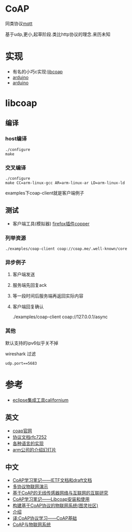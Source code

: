 # CoAP

同类协议[mqtt](/dev/mqtt)

基于udp,更小,起草阶段.类比http协议的理念.来历未知

# 实现

* 有名的小巧c实现:[libcoap](http://sourceforge.net/projects/libcoap/)
* [arduino](https://github.com/dgiannakop/Arduino-CoAP)
* [arduino](https://github.com/1248/microcoap)

# libcoap

## 编译

### host编译

    ./configure
    make

### 交叉编译

    ./configure
    make CC=arm-linux-gcc AR=arm-linux-ar LD=arm-linux-ld

examples下coap-client就是客户端例子

## 测试

* 客户端工具(模拟器) [firefox插件copper](https://addons.mozilla.org/en-US/firefox/addon/copper-270430/)

### 列举资源

    ./examples/coap-client coap://coap.me/.well-known/core

### 异步例子

1. 客户端发送
2. 服务端先回复ack
3. 等一段时间后服务端再返回实际内容
4. 客户端回复确认

    ./examples/coap-client  coap://127.0.0.1/async

### 其他

默认支持的ipv6似乎关不掉

wireshark 过滤

    udp.port==5683

# 参考

* [eclipse集成工具californium](https://www.eclipse.org/californium/)
## 英文

* [coap官网](http://coap.technology/)
* [协议文档rfc7252](http://tools.ietf.org/html/rfc7252)
* [各种语言的实现](https://en.wikipedia.org/wiki/Constrained_Application_Protocol)
* [arm公司的介绍幻灯片](http://www.slideshare.net/zdshelby/coap-tutorial)

## 中文

* [CoAP学习笔记——IETF文档和draft文档](http://blog.csdn.net/xukai871105/article/details/45097841)
* [多协议物联网演示](https://github.com/iot-works/diaonan)
* [基于CoAP的无线传感器网络与互联网的互联研究](http://www.itcast.cn/news/20140606/14323875164.shtml)
* [CoAP学习笔记——Libcoap安装和使用](http://blog.csdn.net/xukai871105/article/details/44980041)
* [构建基于CoAP协议的物联网系统(图灵社区)](http://www.ituring.com.cn/tupubarticle/3795)
* [介绍](http://blog.csdn.net/tulun/article/details/8869241)
* [译:CoAP协议学习——CoAP基础](http://blog.csdn.net/xukai871105/article/details/17734163)
* [CoAP与物联网系统](http://www.phodal.com/blog/use-constrained-application-protocol-in-internet-of-things/)